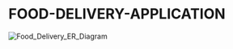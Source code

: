 # FOOD-DELIVERY-APPLICATION

![Food_Delivery_ER_Diagram](https://github.com/user-attachments/assets/a350efff-40dd-4740-b376-4894618e7452)

